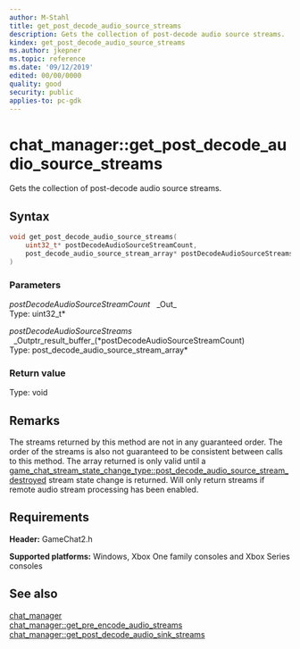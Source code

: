 ```yaml
---
author: M-Stahl
title: get_post_decode_audio_source_streams
description: Gets the collection of post-decode audio source streams.
kindex: get_post_decode_audio_source_streams
ms.author: jkepner
ms.topic: reference
ms.date: '09/12/2019'
edited: 00/00/0000
quality: good
security: public
applies-to: pc-gdk
---
```


# chat_manager::get_post_decode_audio_source_streams  

Gets the collection of post-decode audio source streams.  

## Syntax  
  
```cpp
void get_post_decode_audio_source_streams(  
    uint32_t* postDecodeAudioSourceStreamCount,  
    post_decode_audio_source_stream_array* postDecodeAudioSourceStreams  
)  
```  
  
### Parameters  
  
*postDecodeAudioSourceStreamCount* &nbsp;&nbsp;\_Out\_  
Type: uint32_t*  
     
  
*postDecodeAudioSourceStreams* &nbsp;&nbsp;\_Outptr\_result\_buffer\_(\*postDecodeAudioSourceStreamCount)  
Type: post_decode_audio_source_stream_array\*  
    
  
  
### Return value  
Type: void
  
  
## Remarks  
  
The streams returned by this method are not in any guaranteed order. The order of the streams is also not guaranteed to be consistent between calls to this method. The array returned is only valid until a [game_chat_stream_state_change_type::post_decode_audio_source_stream_destroyed](../../../enums/game_chat_stream_state_change_type.md) stream state change is returned. Will only return streams if remote audio stream processing has been enabled.
  
## Requirements  
  
**Header:** GameChat2.h
  
**Supported platforms:** Windows, Xbox One family consoles and Xbox Series consoles  
  
## See also  
[chat_manager](../chat_manager.md)  
[chat_manager::get_pre_encode_audio_streams](chat_manager_get_pre_encode_audio_streams.md)  
[chat_manager::get_post_decode_audio_sink_streams](chat_manager_get_post_decode_audio_sink_streams.md)
  
  